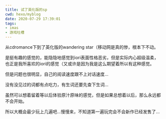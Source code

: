 ```yaml
---
title: 试了英化版的sp
cwd: hexo/myblog
date: 2020-07-29 17:39:01
tags:
- imas
- 游戏吐槽
---
```


从cdromance下到了英化版的wandering star（移动网是真的惨，根本下不动。

是挺有趣的感觉的，能隐隐地感觉到iori表面性格恶劣，但是实际内心超级温柔，也正是我所喜欢的iori的感觉（又或许是因为我是这么期望着所以有这种感觉。

但是问题也很明显，自己的阅读速度跟不上对话速度...

没有没见过的词都有点吃力，有生词还要先查下生词...

虽然可以想着留着等以后体验原汁原味的感觉，但是如果总想着以后，那么永远都不会开始。

所以大概会最少玩上几遍吧...慢慢来，不知道第一遍玩完会不会新作已经发售了...

